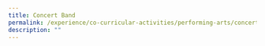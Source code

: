 ```yaml
---
title: Concert Band
permalink: /experience/co-curricular-activities/performing-arts/concert-band
description: ""
---
```

